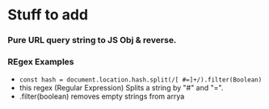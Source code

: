 # Stuff to add

### Pure URL query string to JS Obj & reverse.

### REgex Examples
-   `const hash = document.location.hash.split(/[ #=]+/).filter(Boolean)`
 - this regex (Regular Expression) Splits a string by "#" and "=".
 - .filter(boolean) removes empty strings from arrya
